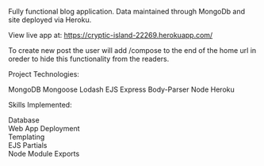 Fully functional blog application. Data maintained through MongoDb and site deployed via Heroku.  

View live app at: https://cryptic-island-22269.herokuapp.com/  

To create new post the user will add /compose to the end of the home url in oreder to hide this functionality from the readers.  
  
Project Technologies:  
  
MongoDB
Mongoose
Lodash
EJS
Express
Body-Parser
Node
Heroku

Skills Implemented:

Database  
Web App Deployment  
Templating  
EJS Partials  
Node Module Exports  
